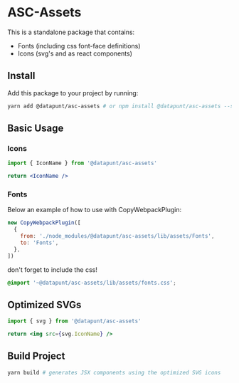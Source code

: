# ASC-Assets

This is a standalone package that contains:

- Fonts (including css font-face definitions)
- Icons (svg's and as react components)

## Install

Add this package to your project by running:

```bash
yarn add @datapunt/asc-assets # or npm install @datapunt/asc-assets --save
```

## Basic Usage

### Icons

```jsx
import { IconName } from '@datapunt/asc-assets'

return <IconName />
```

### Fonts

Below an example of how to use with CopyWebpackPlugin:

```js
new CopyWebpackPlugin([
  {
    from: './node_modules/@datapunt/asc-assets/lib/assets/Fonts',
    to: 'Fonts',
  },
])
```

don't forget to include the css!

```scss
@import '~@datapunt/asc-assets/lib/assets/fonts.css';
```

## Optimized SVGs

```jsx
import { svg } from '@datapunt/asc-assets'

return <img src={svg.IconName} />
```

## Build Project

```bash
yarn build # generates JSX components using the optimized SVG icons
```

